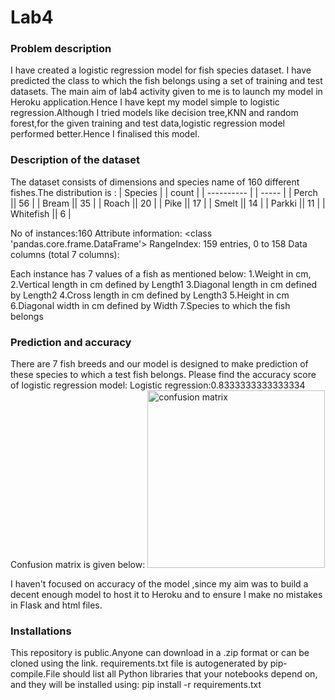 # **Lab4**
### Problem description
I have created a logistic regression model for fish species dataset. I have predicted the class to which the fish belongs using a set of training and test datasets.
The main aim of lab4 activity given to me is to launch my model in Heroku application.Hence I have kept my model simple to logistic regression.Although I tried models like decision tree,KNN and random forest,for the given training and test data,logistic regression model performed better.Hence I finalised this model.
### Description of the dataset
The dataset consists of dimensions and species name of 160 different fishes.The distribution is :
| Species |  | count |
| ---------- | | ----- |
| Perch || 56 |
| Bream || 35 |
| Roach || 20 |
| Pike || 17 |
| Smelt || 14 |
| Parkki || 11 |
| Whitefish || 6 |

No of instances:160
Attribute information:
<class 'pandas.core.frame.DataFrame'>
RangeIndex: 159 entries, 0 to 158
Data columns (total 7 columns):

Each instance has 7 values of a fish as mentioned below:
1.Weight in cm,
2.Vertical length in cm defined by Length1
3.Diagonal length in cm defined by Length2
4.Cross length in cm defined by Length3
5.Height in cm
6.Diagonal width in cm defined by Width
7.Species to which the fish belongs

### Prediction and accuracy
There are 7 fish breeds and our model is designed to make prediction of these species to which a test fish belongs.
Please find the accuracy score of logistic regression model:
Logistic regression:0.8333333333333334
Confusion matrix is given below:
<img width="284" alt="confusion matrix" src="https://user-images.githubusercontent.com/47333294/124164975-ed9c0a80-dabe-11eb-89af-06fdbfadb21f.PNG">

I haven't focused on accuracy of the model ,since my aim was to build a decent enough model to host it to Heroku and to ensure I make no mistakes in Flask and html files.

### Installations
This repository is public.Anyone can download in a .zip format or can be cloned using the link.
requirements.txt file is autogenerated by pip-compile.File should list all Python libraries that your notebooks depend on, and they will be installed using: 
pip install -r requirements.txt

